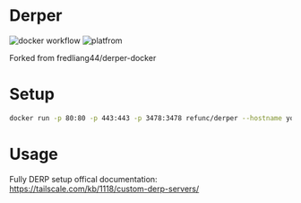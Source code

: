 # Derper
![docker workflow](https://github.com/fredliang44/derper-docker/actions/workflows/docker-image.yml/badge.svg) 
![platfrom](https://img.shields.io/badge/platform-amd64%20%7C%20arm64-brightgreen)

Forked from fredliang44/derper-docker

# Setup

```bash
docker run -p 80:80 -p 443:443 -p 3478:3478 refunc/derper --hostname your-hostname.com --certmode letsencrypt --certdir /app/certs  --a :443 --stun true
```

# Usage

Fully DERP setup offical documentation: https://tailscale.com/kb/1118/custom-derp-servers/
